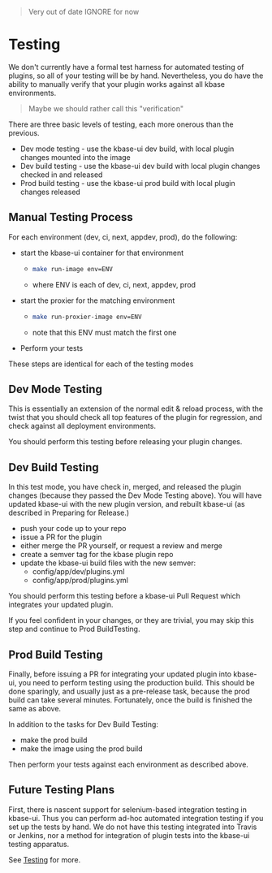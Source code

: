 ---
---
> Very out of date IGNORE for now

# Testing

We don't currently have a formal test harness for automated testing of plugins, so all of your testing will be by hand. Nevertheless, you do have the ability to manually verify that your plugin works against all kbase environments.

> Maybe we should rather call this "verification"

There are three basic levels of testing, each more onerous than the previous.

- Dev mode testing - use the kbase-ui dev build, with local plugin changes mounted into the image
- Dev build testing - use the kbase-ui dev build with local plugin changes checked in and released
- Prod build testing - use the kbase-ui prod build with local plugin changes released

## Manual Testing Process

For each environment (dev, ci, next, appdev, prod), do the following:

- start the kbase-ui container for that environment

  - ```bash
    make run-image env=ENV
    ```

  - where ENV is each of dev, ci, next, appdev, prod

- start the proxier for the matching environment

  - ```bash
    make run-proxier-image env=ENV
    ```

  - note that this ENV must match the first one

- Perform your tests

These steps are identical for each of the testing modes

## Dev Mode Testing

This is essentially an extension of the normal edit & reload process, with the twist that you should check all top features of the plugin for regression, and check against all deployment environments. 

You should perform this testing before releasing your plugin changes.

## Dev Build Testing

In this test mode, you have check in, merged, and released the plugin changes (because they passed the Dev Mode Testing above). You will have updated kbase-ui with the new plugin version, and rebuilt kbase-ui (as described in Preparing for Release.)

- push your code up to your repo
- issue a PR for the plugin
- either merge the PR yourself, or request a review and merge
- create a semver tag for the kbase plugin repo
- update the kbase-ui build files with the new semver:
  - config/app/dev/plugins.yml
  - config/app/prod/plugins.yml

You should perform this testing before a kbase-ui Pull Request which integrates your updated plugin.

If you feel confident in your changes, or they are trivial, you may skip this step and continue to Prod BuildTesting.

## Prod Build Testing

Finally, before issuing a PR for integrating your updated plugin into kbase-ui, you need to perform testing using the production build. This should be done sparingly, and usually just as a pre-release task, because the prod build can take several minutes. Fortunately, once the build is finished the same as above.

In addition to the tasks for Dev Build Testing:

- make the prod build 
- make the image using the prod build

Then perform your tests against each environment as described above.

## Future Testing Plans

First, there is nascent support for selenium-based integration testing in kbase-ui. Thus you can perform ad-hoc automated integration testing if you set up the tests by hand. We do not have this testing integrated into Travis or Jenkins, nor a method for integration of plugin tests into the kbase-ui testing apparatus.

See [Testing](testing.md) for more.

